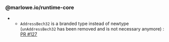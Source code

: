 ### @marlowe.io/runtime-core

- - `AddressBech32` is a branded type instead of newtype (`unAddressBech32` has been removed and is not necessary anymore) : [PR #127](https://github.com/input-output-hk/marlowe-ts-sdk/pull/127)
